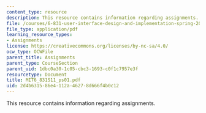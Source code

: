 ```yaml
---
content_type: resource
description: This resource contains information regarding assignments.
file: /courses/6-831-user-interface-design-and-implementation-spring-2011/2d4b631586e4112a46278d666f4b0c12_MIT6_831S11_ps01.pdf
file_type: application/pdf
learning_resource_types:
- Assignments
license: https://creativecommons.org/licenses/by-nc-sa/4.0/
ocw_type: OCWFile
parent_title: Assignments
parent_type: CourseSection
parent_uid: 1dbc0a30-1c05-cbc3-1693-c0f1c7957e3f
resourcetype: Document
title: MIT6_831S11_ps01.pdf
uid: 2d4b6315-86e4-112a-4627-8d666f4b0c12
---
```

This resource contains information regarding assignments.